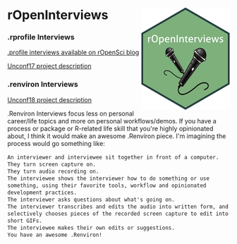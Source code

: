 # rOpenInterviews <img src="hex_logo/rOpenInterviews.png" align="right" width=200/>

### .rprofile Interviews

[.profile interviews available on rOpenSci blog](https://ropensci.org/tags/rprofile/)

[Unconf17 project description](https://github.com/ropensci/unconf17/issues/64)

### .renviron Interviews

[Unconf18 project description](https://github.com/ropensci/unconf18/issues/70)

.Renviron Interviews focus less on personal career/life topics and more on personal workflows/demos. If you have a process or package or R-related life skill that you're highly opinionated about, I think it would make an awesome .Renviron piece. I'm imagining the process would go something like:

    An interviewer and interviewee sit together in front of a computer.
    They turn screen capture on.
    They turn audio recording on.
    The interviewee shows the interviewer how to do something or use something, using their favorite tools, workflow and opinionated development practices.
    The interviewer asks questions about what's going on.
    The interviewer transcribes and edits the audio into written form, and selectively chooses pieces of the recorded screen capture to edit into short GIFs.
    The interviewee makes their own edits or suggestions.
    You have an awesome .Renviron!
